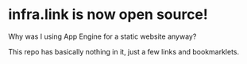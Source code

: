 # infra.link is now open source!

Why was I using App Engine for a static website anyway?

This repo has basically nothing in it, just a few links and bookmarklets.
